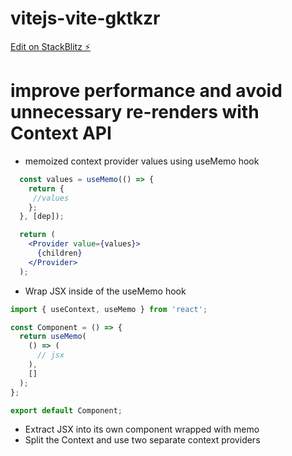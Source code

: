 # vitejs-vite-gktkzr

[Edit on StackBlitz ⚡️](https://stackblitz.com/edit/vitejs-vite-gktkzr)

# improve performance and avoid unnecessary re-renders with Context API

- memoized context provider values using useMemo hook

```jsx
  const values = useMemo(() => {
    return {
     //values
    };
  }, [dep]);

  return (
    <Provider value={values}>
      {children}
    </Provider>
  );

```

- Wrap JSX inside of the useMemo hook

```jsx
import { useContext, useMemo } from 'react';

const Component = () => {
  return useMemo(
    () => (
      // jsx
    ),
    []
  );
};

export default Component;

```

- Extract JSX into its own component wrapped with memo
- Split the Context and use two separate context providers
 